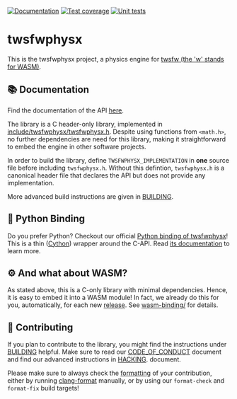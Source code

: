 [![Documentation](https://github.com/tondorf/twsfwphysx/actions/workflows/deploy_docs.yml/badge.svg)](https://tondorf.github.io/twsfwphysx/)
[![Test coverage](https://codecov.io/gh/tondorf/twsfwphysx/graph/badge.svg?token=1197KZQ0AR)](https://codecov.io/gh/tondorf/twsfwphysx)
[![Unit tests](https://github.com/tondorf/twsfwphysx/actions/workflows/validate.yml/badge.svg)](https://codecov.io/gh/tondorf/twsfwphysx)

# twsfwphysx

This is the twsfwphysx project, a physics engine
for [twsfw (the 'w' stands for WASM)](https://github.com/Tondorf/twsfw).

## 📚 Documentation

Find the documentation of the API [here](https://tondorf.github.io/twsfwphysx/).

The library is a C header-only library, implemented
in [include/twsfwphysx/twsfwphysx.h](https://github.com/Tondorf/twsfwphysx/blob/main/include/twsfwphysx/twsfwphysx.h).
Despite using functions from `<math.h>`, no further dependencies are need for this library, making it straightforward to
embed the engine in other software projects.

In order to build the library, define `TWSFWPHYSX_IMPLEMENTATION` in **one** source file before including
`twsfwphysx.h`. Without this defintion, `twsfwphysx.h` is a canonical header file that declares the API but does not
provide any implementation.

More advanced build instructions are given in [BUILDING](BUILDING.md).

## 🐍 Python Binding

Do you prefer Python? Checkout our official [Python binding of twsfwphysx](python-binding)! This is a thin ([Cython][1])
wrapper around the C-API. Read [its documentation][2] to learn more.

## ⚙️ And what about WASM?

As stated above, this is a C-only library with minimal dependencies. Hence, it is easy to embed it into a WASM module!
In fact, we already do this for you, automatically, for each
new [release](https://github.com/Tondorf/twsfwphysx/releases). See [wasm-binding/](wasm-binding) for details.

## 👷 Contributing

If you plan to contribute to the library, you might find the instructions under [BUILDING](BUILDING.md) helpful.
Make sure to read our [CODE_OF_CONDUCT](CODE_OF_CONDUCT.md) document and find our advanced instructions
in [HACKING](HACKING.md).
document.

Please make sure to always check the [formatting](.clang-format) of your contribution, either by
running [clang-format][3] manually, or
by using our `format-check` and `format-fix` build targets!

[1]: https://cython.org/

[2]: https://tondorf.github.io/twsfwphysx/python-binding/

[3]: https://clang.llvm.org/docs/ClangFormat.html
